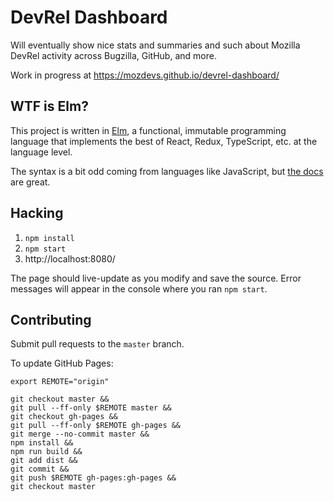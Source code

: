 # DevRel Dashboard

Will eventually show nice stats and summaries and such about Mozilla DevRel activity across Bugzilla, GitHub, and more.

Work in progress at https://mozdevs.github.io/devrel-dashboard/

## WTF is Elm?

This project is written in [Elm](http://elm-lang.org/), a functional, immutable programming language that implements the best of React, Redux, TypeScript, etc. at the language level. 

The syntax is a bit odd coming from languages like JavaScript, but [the docs](http://elm-lang.org/docs) are great.

## Hacking

1. `npm install`
2. `npm start`
3. http://localhost:8080/

The page should live-update as you modify and save the source. Error messages will appear in the console where you ran `npm start`.

## Contributing

Submit pull requests to the `master` branch.

To update GitHub Pages:

```
export REMOTE="origin"

git checkout master &&
git pull --ff-only $REMOTE master &&
git checkout gh-pages &&
git pull --ff-only $REMOTE gh-pages &&
git merge --no-commit master &&
npm install &&
npm run build &&
git add dist &&
git commit &&
git push $REMOTE gh-pages:gh-pages &&
git checkout master
```
